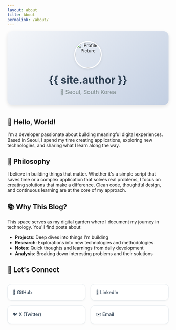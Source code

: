 ```yaml
---
layout: about
title: About
permalink: /about/
---
```


<div class="profile-header">
  <img src="{{ site.moving.avatar_url }}" alt="Profile Picture" class="profile-image">
  <div class="profile-info">
    <h1>{{ site.author }}</h1>
    <p class="location">📍 Seoul, South Korea</p>
  </div>
</div>

## 👋 Hello, World!

I'm a developer passionate about building meaningful digital experiences. Based in Seoul, I spend my time creating applications, exploring new technologies, and sharing what I learn along the way.

## 🎯 Philosophy

I believe in building things that matter. Whether it's a simple script that saves time or a complex application that solves real problems, I focus on creating solutions that make a difference. Clean code, thoughtful design, and continuous learning are at the core of my approach.

## 📚 Why This Blog?

This space serves as my digital garden where I document my journey in technology. You'll find posts about:

- **Projects**: Deep dives into things I'm building
- **Research**: Explorations into new technologies and methodologies  
- **Notes**: Quick thoughts and learnings from daily development
- **Analysis**: Breaking down interesting problems and their solutions

## 🤝 Let's Connect

<div class="connect-links">
  <a href="https://github.com/{{ site.moving.social_links.github }}" target="_blank" rel="noopener noreferrer">
    🐙 GitHub
  </a>
  <a href="https://www.linkedin.com/in/{{ site.moving.social_links.linkedin }}/" target="_blank" rel="noopener noreferrer">
    💼 LinkedIn
  </a>
  <a href="https://x.com/dmp100379702" target="_blank" rel="noopener noreferrer">
    🐦 X (Twitter)
  </a>
  <a href="mailto:{{ site.email }}">
    ✉️ Email
  </a>
</div>

<style>
.profile-header {
  display: flex;
  align-items: center;
  justify-content: center;
  flex-direction: column;
  text-align: center;
  margin-bottom: 40px;
  padding: 30px;
  background: linear-gradient(135deg, #f5f7fa 0%, #c3cfe2 100%);
  border-radius: 16px;
  box-shadow: 0 4px 12px rgba(0,0,0,0.1);
}

.profile-image {
  width: 80px;
  height: 80px;
  border-radius: 50%;
  margin-bottom: 16px;
  border: 3px solid #fff;
  box-shadow: 0 2px 8px rgba(0,0,0,0.1);
}

.profile-info h1 {
  margin: 0 0 8px 0;
  font-size: 2rem;
  color: #2c3e50;
}

.location {
  margin: 0;
  color: #7f8c8d;
  font-size: 1.1rem;
}

.connect-links {
  display: grid;
  grid-template-columns: repeat(auto-fit, minmax(200px, 1fr));
  gap: 16px;
  margin-top: 32px;
}

.connect-links a {
  display: flex;
  align-items: center;
  padding: 16px;
  background: #fff;
  border: 1px solid #e1e8ed;
  border-radius: 12px;
  text-decoration: none;
  color: #2c3e50;
  font-weight: 500;
  transition: all 0.2s ease;
  box-shadow: 0 2px 4px rgba(0,0,0,0.05);
}

.connect-links a:hover {
  transform: translateY(-2px);
  box-shadow: 0 4px 12px rgba(0,0,0,0.1);
  border-color: #667eea;
  color: #667eea;
}

@media (max-width: 768px) {
  .profile-header {
    padding: 20px 15px !important;
    margin-bottom: 30px !important;
  }
  
  .profile-image {
    width: 60px !important;
    height: 60px !important;
    margin-bottom: 12px !important;
    border-width: 2px !important;
  }
  
  .profile-info h1 {
    font-size: 1.5rem !important;
    margin-bottom: 6px !important;
  }
  
  .location {
    font-size: 0.9rem !important;
  }
  
  .connect-links {
    grid-template-columns: 1fr;
    gap: 12px !important;
    margin-top: 24px !important;
  }
  
  .connect-links a {
    padding: 12px 16px !important;
    font-size: 0.9rem !important;
  }
}
</style>
